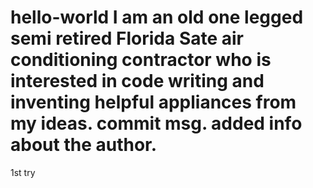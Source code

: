 # hello-world I am an old one legged semi retired Florida Sate air conditioning contractor who is interested in code writing and inventing helpful appliances from my ideas. commit msg. added info about the author.
1st try
